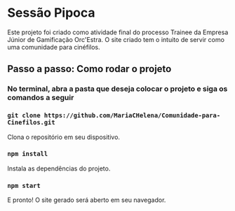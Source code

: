 # Sessão Pipoca

Este projeto foi criado como atividade final do processo Trainee da Empresa Júnior de Gamificação Orc'Estra.
O site criado tem o intuito de servir como uma comunidade para cinéfilos.

## Passo a passo: Como rodar o projeto

### No terminal, abra a pasta que deseja colocar o projeto e siga os comandos a seguir

### `git clone https://github.com/MariaCHelena/Comunidade-para-Cinefilos.git`

Clona o repositório em seu dispositivo.

### `npm install`

Instala as dependências do projeto.

### `npm start`

E pronto! O site gerado será aberto em seu navegador. 